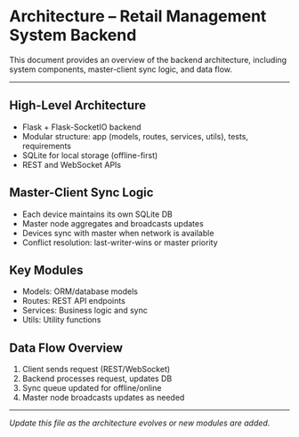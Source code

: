 # Architecture – Retail Management System Backend

This document provides an overview of the backend architecture, including system components, master-client sync logic, and data flow.

---

## High-Level Architecture
- Flask + Flask-SocketIO backend
- Modular structure: app (models, routes, services, utils), tests, requirements
- SQLite for local storage (offline-first)
- REST and WebSocket APIs

## Master-Client Sync Logic
- Each device maintains its own SQLite DB
- Master node aggregates and broadcasts updates
- Devices sync with master when network is available
- Conflict resolution: last-writer-wins or master priority

## Key Modules
- Models: ORM/database models
- Routes: REST API endpoints
- Services: Business logic and sync
- Utils: Utility functions

## Data Flow Overview
1. Client sends request (REST/WebSocket)
2. Backend processes request, updates DB
3. Sync queue updated for offline/online
4. Master node broadcasts updates as needed

---

*Update this file as the architecture evolves or new modules are added.* 
